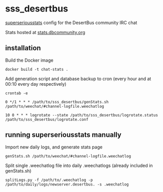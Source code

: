 # sss_desertbus
[superseriousstats](https://github.com/tommyrot/superseriousstats/) config for the DesertBus community IRC chat

Stats hosted at [stats.dbcommunity.org](http://stats.dbcommunity.org)

## installation
Build the Docker image

`docker build -t chat-stats .`

Add generation script and database backup to cron (every hour and at 00:10 every day respectively)

`crontab -e`

`0 */1 * * * /path/to/sss_desertbus/genStats.sh /path/to/weechat/#channel-logfile.weechatlog`

`10 0 * * * logrotate --state /path/to/sss_desertbus/logrotate.status /path/to/sss_desertbus/logrotate.conf`

## running superseriousstats manually
Import new daily logs, and generate stats page

`genStats.sh /path/to/weechat/#channel-logfile.weechatlog`

Split single .weechatlog file into daily .weechatlogs (already included in genStats.sh)

`splitLogs.py -f /path/to/.weechatlog -p /path/to/daily/logs/newserver.desertbus. -s .weechatlog`
